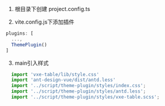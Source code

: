 1. 根目录下创建 project.config.ts

2. vite.config.js下添加插件
```js
plugins: [
  ...,
  ThemePlugin()
]
```

3. main引入样式
```js
  import 'vxe-table/lib/style.css'
  import 'ant-design-vue/dist/antd.less'
  import '../script/theme-plugin/styles/index.css';
  import '../script/theme-plugin/styles/antd.less';
  import '../script/theme-plugin/styles/vxe-table.scss';
```